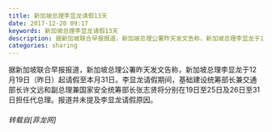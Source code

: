 ```yaml
---
title: 新加坡总理李显龙请假13天
date: 2017-12-20 09:17
keywords: 新加坡总理李显龙请假13天
description: 据新加坡联合早报报道，新加坡总理公署昨天发文告称，新加坡总理李显龙于12月19日（昨日）起请假至本月31日。李显龙请假期间，基础建设统筹部长兼交通部长许文远和副总理兼国家安全统筹部长张志贤将分别在19日至25日及26日至31日担任代总理。报道并未提及李显龙请假原因。
categories: sharing
---
```

<td class="t_f" id="postmessage_1045865">

据新加坡联合早报报道，新加坡总理公署昨天发文告称，新加坡总理李显龙于12月19日（昨日）起请假至本月31日。李显龙请假期间，基础建设统筹部长兼交通部长许文远和副总理兼国家安全统筹部长张志贤将分别在19日至25日及26日至31日担任代总理。报道并未提及李显龙请假原因。</td>
###### 转载自[菲龙网]